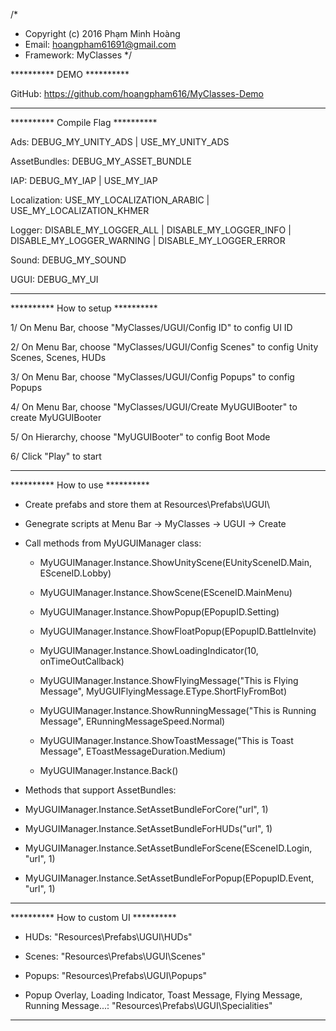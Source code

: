/*
 * Copyright (c) 2016 Phạm Minh Hoàng
 * Email:       hoangpham61691@gmail.com
 * Framework:   MyClasses
 */





********** DEMO **********

GitHub: https://github.com/hoangpham616/MyClasses-Demo

**************************





********** Compile Flag **********

Ads: DEBUG_MY_UNITY_ADS | USE_MY_UNITY_ADS

AssetBundles: DEBUG_MY_ASSET_BUNDLE

IAP: DEBUG_MY_IAP | USE_MY_IAP

Localization: USE_MY_LOCALIZATION_ARABIC | USE_MY_LOCALIZATION_KHMER

Logger: DISABLE_MY_LOGGER_ALL | DISABLE_MY_LOGGER_INFO | DISABLE_MY_LOGGER_WARNING | DISABLE_MY_LOGGER_ERROR

Sound: DEBUG_MY_SOUND

UGUI: DEBUG_MY_UI

**********************************





********** How to setup **********

1/ On Menu Bar, choose "MyClasses/UGUI/Config ID" to config UI ID

2/ On Menu Bar, choose "MyClasses/UGUI/Config Scenes" to config Unity Scenes, Scenes, HUDs

3/ On Menu Bar, choose "MyClasses/UGUI/Config Popups" to config Popups

4/ On Menu Bar, choose "MyClasses/UGUI/Create MyUGUIBooter" to create MyUGUIBooter

5/ On Hierarchy, choose "MyUGUIBooter" to config Boot Mode

6/ Click "Play" to start

***********************************





********** How to use **********

+ Create prefabs and store them at Resources\Prefabs\UGUI\

+ Genegrate scripts at Menu Bar -> MyClasses -> UGUI -> Create

+ Call methods from MyUGUIManager class:

  - MyUGUIManager.Instance.ShowUnityScene(EUnitySceneID.Main, ESceneID.Lobby)

  - MyUGUIManager.Instance.ShowScene(ESceneID.MainMenu)

  - MyUGUIManager.Instance.ShowPopup(EPopupID.Setting)

  - MyUGUIManager.Instance.ShowFloatPopup(EPopupID.BattleInvite)

  - MyUGUIManager.Instance.ShowLoadingIndicator(10, onTimeOutCallback)

  - MyUGUIManager.Instance.ShowFlyingMessage("This is Flying Message", MyUGUIFlyingMessage.EType.ShortFlyFromBot)

  - MyUGUIManager.Instance.ShowRunningMessage("This is Running Message", ERunningMessageSpeed.Normal)

  - MyUGUIManager.Instance.ShowToastMessage("This is Toast Message", EToastMessageDuration.Medium)

  - MyUGUIManager.Instance.Back()

 + Methods that support AssetBundles:

  - MyUGUIManager.Instance.SetAssetBundleForCore("url", 1)

  - MyUGUIManager.Instance.SetAssetBundleForHUDs("url", 1)

  - MyUGUIManager.Instance.SetAssetBundleForScene(ESceneID.Login, "url", 1)

  - MyUGUIManager.Instance.SetAssetBundleForPopup(EPopupID.Event, "url", 1)

********************************





********** How to custom UI **********

+ HUDs: "Resources\Prefabs\UGUI\HUDs\"

+ Scenes: "Resources\Prefabs\UGUI\Scenes\"

+ Popups: "Resources\Prefabs\UGUI\Popups\"

+ Popup Overlay, Loading Indicator, Toast Message, Flying Message, Running Message...: "Resources\Prefabs\UGUI\Specialities\"

**************************************